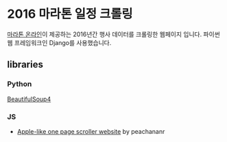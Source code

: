 # 2016 마라톤 일정 크롤링
[마라톤 온라인](http://www.marathon.pe.kr/schedule_index.html)이 제공하는 2016년간 행사 데이터를 크롤링한 웹페이지 입니다.
파이썬 웹 프레임워크인 Django를 사용했습니다.

## libraries
### Python
[BeautifulSoup4](https://www.crummy.com/software/BeautifulSoup/bs4/doc/)

### JS
* [Apple-like one page scroller website](https://github.com/peachananr/onepage-scroll) by peachananr

